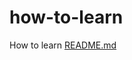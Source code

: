# how-to-learn
How to learn
[README.md](https://github.com/soopersmooth/how-to-learn/files/10608512/README.md)
